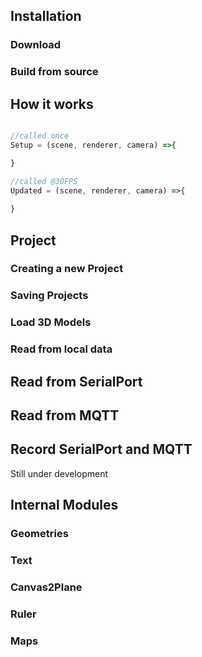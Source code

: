## Installation
### Download
### Build from source

## How it works
```javascript

//called once
Setup = (scene, renderer, camera) =>{

}

//called @30FPS
Updated = (scene, renderer, camera) =>{
    
}

```
## Project

### Creating a new Project

### Saving Projects

### Load 3D Models

### Read from local data

## Read from SerialPort

## Read from MQTT

## Record SerialPort and MQTT
Still under development

## Internal Modules
### Geometries

### Text

### Canvas2Plane

### Ruler 

### Maps



